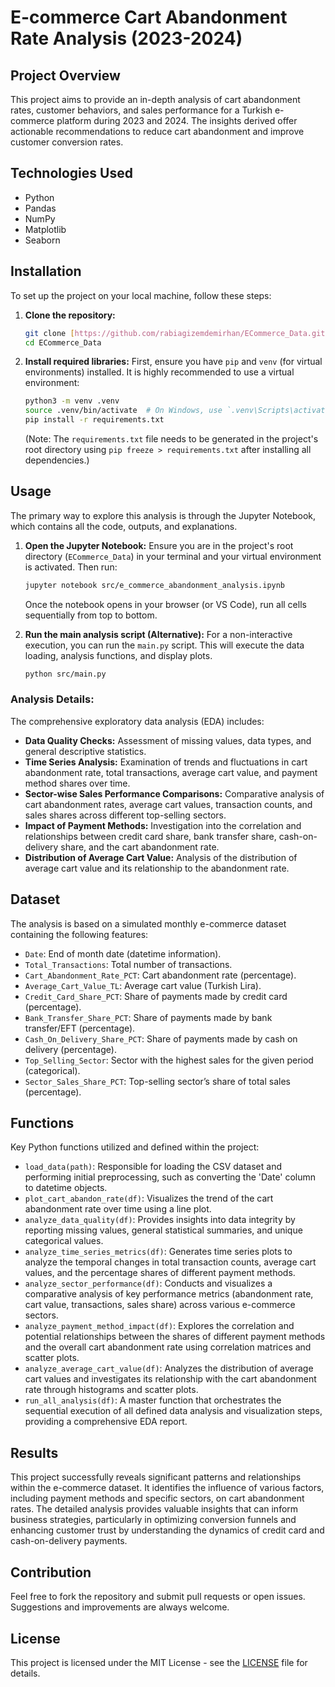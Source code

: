 # E-commerce Cart Abandonment Rate Analysis (2023-2024)

## Project Overview  
This project aims to provide an in-depth analysis of cart abandonment rates, customer behaviors, and sales performance for a Turkish e-commerce platform during 2023 and 2024. The insights derived offer actionable recommendations to reduce cart abandonment and improve customer conversion rates.

## Technologies Used  
- Python  
- Pandas  
- NumPy  
- Matplotlib  
- Seaborn  

## Installation  
To set up the project on your local machine, follow these steps:

1.  **Clone the repository:**
    ```bash
    git clone [https://github.com/rabiagizemdemirhan/ECommerce_Data.git](https://github.com/rabiagizemdemirhan/ECommerce_Data.git)
    cd ECommerce_Data
    ```
2.  **Install required libraries:**
    First, ensure you have `pip` and `venv` (for virtual environments) installed.
    It is highly recommended to use a virtual environment:
    ```bash
    python3 -m venv .venv
    source .venv/bin/activate  # On Windows, use `.venv\Scripts\activate`
    pip install -r requirements.txt
    ```
    (Note: The `requirements.txt` file needs to be generated in the project's root directory using `pip freeze > requirements.txt` after installing all dependencies.)

## Usage

The primary way to explore this analysis is through the Jupyter Notebook, which contains all the code, outputs, and explanations.

1.  **Open the Jupyter Notebook:**
    Ensure you are in the project's root directory (`ECommerce_Data`) in your terminal and your virtual environment is activated. Then run:
    ```bash
    jupyter notebook src/e_commerce_abandonment_analysis.ipynb
    ```
    Once the notebook opens in your browser (or VS Code), run all cells sequentially from top to bottom.

2.  **Run the main analysis script (Alternative):**
    For a non-interactive execution, you can run the `main.py` script. This will execute the data loading, analysis functions, and display plots.
    ```bash
    python src/main.py
    ```

### Analysis Details:

The comprehensive exploratory data analysis (EDA) includes:

* **Data Quality Checks:** Assessment of missing values, data types, and general descriptive statistics.
* **Time Series Analysis:** Examination of trends and fluctuations in cart abandonment rate, total transactions, average cart value, and payment method shares over time.
* **Sector-wise Sales Performance Comparisons:** Comparative analysis of cart abandonment rates, average cart values, transaction counts, and sales shares across different top-selling sectors.
* **Impact of Payment Methods:** Investigation into the correlation and relationships between credit card share, bank transfer share, cash-on-delivery share, and the cart abandonment rate.
* **Distribution of Average Cart Value:** Analysis of the distribution of average cart value and its relationship to the abandonment rate.

## Dataset

The analysis is based on a simulated monthly e-commerce dataset containing the following features:

* `Date`: End of month date (datetime information).
* `Total_Transactions`: Total number of transactions.
* `Cart_Abandonment_Rate_PCT`: Cart abandonment rate (percentage).
* `Average_Cart_Value_TL`: Average cart value (Turkish Lira).
* `Credit_Card_Share_PCT`: Share of payments made by credit card (percentage).
* `Bank_Transfer_Share_PCT`: Share of payments made by bank transfer/EFT (percentage).
* `Cash_On_Delivery_Share_PCT`: Share of payments made by cash on delivery (percentage).
* `Top_Selling_Sector`: Sector with the highest sales for the given period (categorical).
* `Sector_Sales_Share_PCT`: Top-selling sector’s share of total sales (percentage).

## Functions

Key Python functions utilized and defined within the project:

* `load_data(path)`: Responsible for loading the CSV dataset and performing initial preprocessing, such as converting the 'Date' column to datetime objects.
* `plot_cart_abandon_rate(df)`: Visualizes the trend of the cart abandonment rate over time using a line plot.
* `analyze_data_quality(df)`: Provides insights into data integrity by reporting missing values, general statistical summaries, and unique categorical values.
* `analyze_time_series_metrics(df)`: Generates time series plots to analyze the temporal changes in total transaction counts, average cart values, and the percentage shares of different payment methods.
* `analyze_sector_performance(df)`: Conducts and visualizes a comparative analysis of key performance metrics (abandonment rate, cart value, transactions, sales share) across various e-commerce sectors.
* `analyze_payment_method_impact(df)`: Explores the correlation and potential relationships between the shares of different payment methods and the overall cart abandonment rate using correlation matrices and scatter plots.
* `analyze_average_cart_value(df)`: Analyzes the distribution of average cart values and investigates its relationship with the cart abandonment rate through histograms and scatter plots.
* `run_all_analysis(df)`: A master function that orchestrates the sequential execution of all defined data analysis and visualization steps, providing a comprehensive EDA report.

## Results

This project successfully reveals significant patterns and relationships within the e-commerce dataset. It identifies the influence of various factors, including payment methods and specific sectors, on cart abandonment rates. The detailed analysis provides valuable insights that can inform business strategies, particularly in optimizing conversion funnels and enhancing customer trust by understanding the dynamics of credit card and cash-on-delivery payments.

## Contribution

Feel free to fork the repository and submit pull requests or open issues. Suggestions and improvements are always welcome.

## License

This project is licensed under the MIT License - see the [LICENSE](LICENSE) file for details.